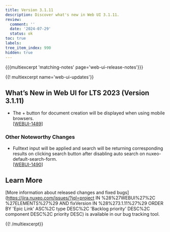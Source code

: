 ```yaml
---
title: Version 3.1.11
description: Discover what's new in Web UI 3.1.11.
review:
  comment: ''
  date: '2024-07-29'
  status: ok
toc: true
labels:
tree_item_index: 990
hidden: true
---
```


{{{multiexcerpt 'matching-notes' page='web-ui-release-notes'}}}

{{! multiexcerpt name='web-ui-updates'}}

## What’s New in Web UI for LTS 2023 (Version 3.1.11)

- The + button for document creation will be displayed when using mobile browsers.<br/>[[WEBUI-1489](https://jira.nuxeo.com/browse/WEBUI-1489)]

### Other Noteworthy Changes

- Fulltext input will be applied and search will be returning corresponding results on clicking search button after disabling auto search on nuxeo-default-search-form.<br/>[[WEBUI-1490](https://jira.nuxeo.com/browse/WEBUI-1490)]

## Learn More

[More information about released changes and fixed bugs](https://jira.nuxeo.com/issues/?jql=project IN %28%27WEBUI%27%2C %27ELEMENTS%27%29 AND fixVersion IN %28%273.1.11%27%29 ORDER BY 'Epic Link' ASC%2C type DESC%2C 'Backlog priority' DESC%2C component DESC%2C priority DESC) is available in our bug tracking tool.

{{! /multiexcerpt}}
